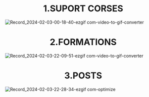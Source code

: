 <h1 align="center">
    1.SUPORT CORSES
</h1>

![Record_2024-02-03-00-18-40-ezgif com-video-to-gif-converter](https://github.com/RAYANaouf/Daracademy/assets/120733474/6d28e701-fa60-4546-81d9-1dee7cb839ac)

<h1 align="center">
    2.FORMATIONS
</h1>

![Record_2024-02-03-22-09-51-ezgif com-video-to-gif-converter](https://github.com/RAYANaouf/Daracademy/assets/120733474/b4d2d184-bf75-4ccd-b9ca-346240b3d3f8)


<h1 align="center">
    3.POSTS
</h1>

![Record_2024-02-03-22-28-34-ezgif com-optimize](https://github.com/RAYANaouf/Daracademy/assets/120733474/c85068fd-7a34-418f-b131-b02c10efaacc)
